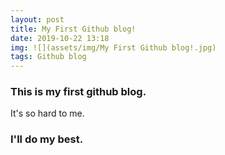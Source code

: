 ```yaml
---
layout: post
title: My First Github blog!
date: 2019-10-22 13:18
img: ![](assets/img/My First Github blog!.jpg)
tags: Github blog
---
```



### This is my first github blog.
It's so hard to me.


### I'll do my best.

